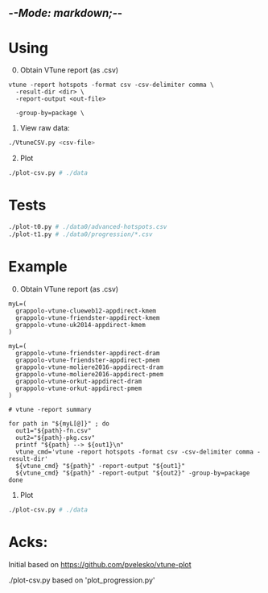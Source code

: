 -*-Mode: markdown;-*-
-----------------------------------------------------------------------------

Using
=============================================================================

0. Obtain VTune report (as .csv)

```
vtune -report hotspots -format csv -csv-delimiter comma \
  -result-dir <dir> \
  -report-output <out-file>

  -group-by=package \
```


1. View raw data:

```sh
./VtuneCSV.py <csv-file>
```

2. Plot

```sh
./plot-csv.py # ./data
```

Tests
=============================================================================

```sh
./plot-t0.py # ./data0/advanced-hotspots.csv
./plot-t1.py # ./data0/progression/*.csv
```


Example
=============================================================================

0. Obtain VTune report (as .csv)

```
myL=(
  grappolo-vtune-clueweb12-appdirect-kmem
  grappolo-vtune-friendster-appdirect-kmem
  grappolo-vtune-uk2014-appdirect-kmem
)

myL=(
  grappolo-vtune-friendster-appdirect-dram
  grappolo-vtune-friendster-appdirect-pmem
  grappolo-vtune-moliere2016-appdirect-dram
  grappolo-vtune-moliere2016-appdirect-pmem
  grappolo-vtune-orkut-appdirect-dram
  grappolo-vtune-orkut-appdirect-pmem
)

# vtune -report summary

for path in "${myL[@]}" ; do
  out1="${path}-fn.csv"
  out2="${path}-pkg.csv"
  printf "${path} --> ${out1}\n"
  vtune_cmd='vtune -report hotspots -format csv -csv-delimiter comma -result-dir'
  ${vtune_cmd} "${path}" -report-output "${out1}"
  ${vtune_cmd} "${path}" -report-output "${out2}" -group-by=package
done
```



1. Plot

```sh
./plot-csv.py # ./data
```


Acks:
=============================================================================

Initial based on https://github.com/pvelesko/vtune-plot

./plot-csv.py based on 'plot_progression.py'
